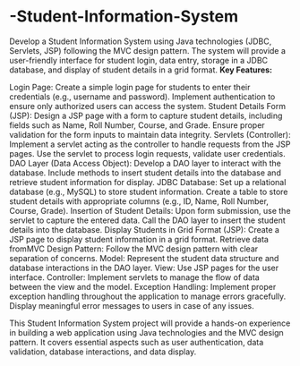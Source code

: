 # -Student-Information-System
Develop a Student Information System using Java technologies (JDBC, Servlets, JSP) following the MVC design pattern. The system will provide a user-friendly interface for student login, data entry, storage in a JDBC database, and display of student details in a grid format.
**Key Features:**

Login Page:
Create a simple login page for students to enter their credentials (e.g., username and password).
Implement authentication to ensure only authorized users can access the system.
Student Details Form (JSP):
Design a JSP page with a form to capture student details, including fields such as Name, Roll Number, Course, and Grade.
Ensure proper validation for the form inputs to maintain data integrity.
Servlets (Controller):
Implement a servlet acting as the controller to handle requests from the JSP pages.
Use the servlet to process login requests, validate user credentials.
DAO Layer (Data Access Object):
Develop a DAO layer to interact with the database.
Include methods to insert student details into the database and retrieve student information for display.
JDBC Database:
Set up a relational database (e.g., MySQL) to store student information.
Create a table to store student details with appropriate columns (e.g., ID, Name, Roll Number, Course, Grade).
Insertion of Student Details:
Upon form submission, use the servlet to capture the entered data.
Call the DAO layer to insert the student details into the database.
Display Students in Grid Format (JSP):
Create a JSP page to display student information in a grid format.
Retrieve data fromMVC Design Pattern:
Follow the MVC design pattern with clear separation of concerns.
Model: Represent the student data structure and database interactions in the DAO layer.
View: Use JSP pages for the user interface.
Controller: Implement servlets to manage the flow of data between the view and the model.
Exception Handling:
Implement proper exception handling throughout the application to manage errors gracefully.
Display meaningful error messages to users in case of any issues.

This Student Information System project will provide a hands-on experience in building a web application using Java technologies and the MVC design pattern. It covers essential aspects such as user authentication, data validation, database interactions, and data display.
